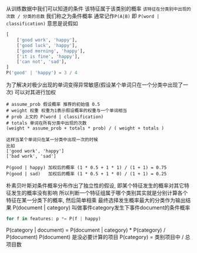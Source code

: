 从训练数据中我们可以知道的条件
该特征属于该类别的概率
```该特征在分类别中出现的次数 / 分类的总数```
我们称之为条件概率
通常记作`P(A|B)` 即 `P(word | classification)`
意思是说假如
```python
[
    ['good work', 'happy'],
    ['good luck', 'happy'],
    ['good morning', 'happy'],
    ['it is fine', 'happy'],
    ['can not', 'sad'],
]
P('good' | 'happy') = 3 / 4
```

为了解决对极少出现的单词变得异常敏感(假设某个单词只在一个分类中出现了一次)
可以对其进行加权
```
# assume_prob 假设概率 推荐的初始值 0.5
# weight 权重 权重为1表示假设概率的权重与一个单词相当
# prob 上文的 P(word | classification)
# totals 单词在所有分类中出现的次数
(weight * assume_prob + totals * prob) / ( weight + totals )

这样当某个单词只在某一分类中出现一次的时候
比如
['good work', 'happy']
['bad work', 'sad']

P(good | happy) 加权后的概率 (1 * 0.5 + 1 * 1) / (1 + 1) = 0.75
P(good | sad)   加权后的概率 (1 * 0.5 + 1 * 0) / (1 + 1) = 0.25
```


朴素贝叶斯对条件概率分布作出了独立性的假设, 即某个特征发生的概率对其它特征发生的概率没有影响
所以判断一个特征组属于哪个类别其实就是分别计算各个特征在某一分类下的概率, 然后简单相乘
最终选择发生概率最大的分类作为输出结果
P(document | category) 叫做事件category发生下事件document的条件概率
```python
for f in features: p *= P(f | happy)
```

P(category | document) = P(document | category) * P(category) / P(document)
P(document) 是没必要计算的项目
P(category) = 类别项目中 / 总项目数